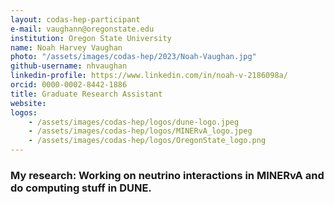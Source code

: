 ```yaml
---
layout: codas-hep-participant
e-mail: vaughann@oregonstate.edu
institution: Oregon State University
name: Noah Harvey Vaughan
photo: "/assets/images/codas-hep/2023/Noah-Vaughan.jpg"
github-username: nhvaughan
linkedin-profile: https://www.linkedin.com/in/noah-v-2186098a/
orcid: 0000-0002-8442-1886
title: Graduate Research Assistant
website:
logos:
    - /assets/images/codas-hep/logos/dune-logo.jpeg
    - /assets/images/codas-hep/logos/MINERvA_logo.jpeg
    - /assets/images/codas-hep/logos/OregonState_logo.png
---
```


### My research: Working on neutrino interactions in MINERvA and do computing stuff in DUNE. 